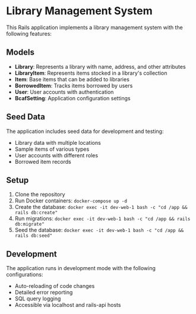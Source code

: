 # Library Management System

This Rails application implements a library management system with the following features:

## Models

- **Library**: Represents a library with name, address, and other attributes
- **LibraryItem**: Represents items stocked in a library's collection
- **Item**: Base items that can be added to libraries
- **BorrowedItem**: Tracks items borrowed by users
- **User**: User accounts with authentication
- **BcafSetting**: Application configuration settings

## Seed Data

The application includes seed data for development and testing:
- Library data with multiple locations
- Sample items of various types
- User accounts with different roles
- Borrowed item records

## Setup

1. Clone the repository
2. Run Docker containers: `docker-compose up -d`
3. Create the database: `docker exec -it dev-web-1 bash -c "cd /app && rails db:create"`
4. Run migrations: `docker exec -it dev-web-1 bash -c "cd /app && rails db:migrate"`
5. Seed the database: `docker exec -it dev-web-1 bash -c "cd /app && rails db:seed"`

## Development

The application runs in development mode with the following configurations:
- Auto-reloading of code changes
- Detailed error reporting
- SQL query logging
- Accessible via localhost and rails-api hosts 
